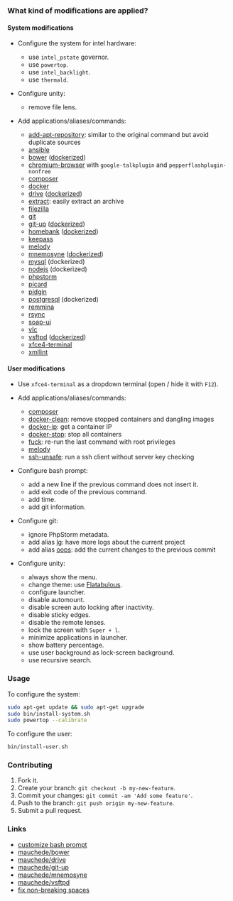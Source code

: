 ### What kind of modifications are applied?

#### System modifications

* Configure the system for intel hardware:
  - use `intel_pstate` governor.
  - use `powertop`.
  - use `intel_backlight`.
  - use `thermald`.

* Configure unity:
  - remove file lens.

* Add applications/aliases/commands:
  - [add-apt-repository](https://raw.githubusercontent.com/mauchede/dotfiles/master/src/system/usr/local/bin/add-apt-repository): similar to the original command but avoid duplicate sources
  - [ansible](http://www.ansible.com/)
  - [bower](https://github.com/bower/bower) ([dockerized](https://github.com/mauchede/bower))
  - [chromium-browser](https://www.chromium.org/) with `google-talkplugin` and `pepperflashplugin-nonfree`
  - [composer](https://getcomposer.org/)
  - [docker](https://www.docker.com)
  - [drive](https://github.com/odeke-em/drive) ([dockerized](https://github.com/mauchede/drive))
  - [extract](https://raw.githubusercontent.com/mauchede/dotfiles/master/src/system/usr/local/bin/extract): easily extract an archive
  - [filezilla](https://filezilla-project.org)
  - [git](https://git-scm.com/)
  - [git-up](https://github.com/aanand/git-up) ([dockerized](https://github.com/mauchede/git-up))
  - [homebank](http://homebank.free.fr) ([dockerized](https://github.com/mauchede/homebank))
  - [keepass](http://keepass.info)
  - [melody](http://melody.sensiolabs.org/)
  - [mnemosyne](http://mnemosyne-proj.org/) ([dockerized](https://github.com/mauchede/mnemosyne))
  - [mysql](http://www.mysql.com) (dockerized)
  - [nodejs](https://nodejs.org) (dockerized)
  - [phpstorm](https://www.jetbrains.com/phpstorm)
  - [picard](https://picard.musicbrainz.org)
  - [pidgin](https://pidgin.im)
  - [postgresql](http://www.postgresql.org) (dockerized)
  - [remmina](http://freerdp.github.io/Remmina/index.html)
  - [rsync](https://rsync.samba.org/)
  - [soap-ui](http://www.soapui.org)
  - [vlc](http://www.videolan.org/vlc)
  - [vsftpd](https://security.appspot.com/vsftpd.html) ([dockerized](https://github.com/mauchede/vsftpd))
  - [xfce4-terminal](http://docs.xfce.org/apps/terminal/start)
  - [xmllint](http://xmlsoft.org/xmllint.html)

#### User modifications

* Use `xfce4-terminal` as a dropdown terminal (open / hide it with `F12`).

* Add applications/aliases/commands:
  - [composer](https://getcomposer.org/)
  - [docker-clean](https://github.com/mauchede/dotfiles/blob/master/src/user/.bash_aliases#L20): remove stopped containers and dangling images
  - [docker-ip](https://github.com/mauchede/dotfiles/blob/master/src/user/.bash_aliases#L21): get a container IP
  - [docker-stop](https://github.com/mauchede/dotfiles/blob/master/src/user/.bash_aliases#L22): stop all containers
  - [fuck](https://github.com/mauchede/dotfiles/blob/master/src/user/.bash_aliases#L30): re-run the last command with root privileges
  - [melody](http://melody.sensiolabs.org/)
  - [ssh-unsafe](https://github.com/mauchede/dotfiles/blob/master/src/user/.bash_aliases#L26): run a ssh client without server key checking

* Configure bash prompt:
  - add a new line if the previous command does not insert it.
  - add exit code of the previous command.
  - add time.
  - add git information.

* Configure git:
  - ignore PhpStorm metadata.
  - add alias [lg](https://github.com/mauchede/dotfiles/blob/master/src/user/.gitconfig#L8): have more logs about the current project
  - add alias [oops](https://github.com/mauchede/dotfiles/blob/master/src/user/.gitconfig#L9): add the current changes to the previous commit

* Configure unity:
  - always show the menu.
  - change theme: use [Flatabulous](https://github.com/anmoljagetia/Flatabulous).
  - configure launcher.
  - disable automount.
  - disable screen auto locking after inactivity.
  - disable sticky edges.
  - disable the remote lenses.
  - lock the screen with `Super + l`.
  - minimize applications in launcher.
  - show battery percentage.
  - use user background as lock-screen background.
  - use recursive search.

### Usage

To configure the system:
```bash
sudo apt-get update && sudo apt-get upgrade
sudo bin/install-system.sh
sudo powertop --calibrate
```

To configure the user:
```bash
bin/install-user.sh
```

### Contributing

1. Fork it.
2. Create your branch: `git checkout -b my-new-feature`.
3. Commit your changes: `git commit -am 'Add some feature'`.
4. Push to the branch: `git push origin my-new-feature`.
5. Submit a pull request.

### Links

* [customize bash prompt](https://wiki.archlinux.org/index.php/Color_Bash_Prompt)
* [mauchede/bower](https://github.com/mauchede/bower)
* [mauchede/drive](https://github.com/mauchede/drive)
* [mauchede/git-up](https://github.com/mauchede/git-up)
* [mauchede/mnemosyne](https://github.com/mauchede/mnemosyne)
* [mauchede/vsftpd](https://github.com/mauchede/vsftpd)
* [fix non-breaking spaces](https://bugs.launchpad.net/ubuntu/+source/xorg/+bug/218637)
